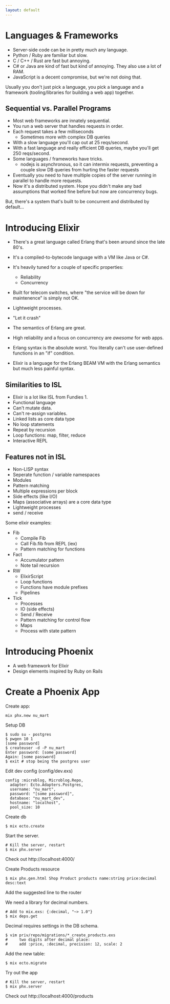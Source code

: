 ```yaml
---
layout: default
---
```


# Languages & Frameworks

 - Server-side code can be in pretty much any language.
 - Python / Ruby are familiar but slow.
 - C / C++ / Rust are fast but annoying.
 - C# or Java are kind of fast but kind of annoying. 
   They also use a lot of RAM.
 - JavaScript is a decent compromise, but we're not doing that.

Usually you don't just pick a language, you pick a language and
a framework (tooling/libraries for building a web app) together.

## Sequential vs. Parallel Programs

 - Most web frameworks are innately sequential.
 - You run a web server that handles requests in order.
 - Each request takes a few milliseconds
   - Sometimes more with complex DB queries
 - With a slow language you'll cap out at 25 reqs/second.
 - With a fast language and really efficient DB queries,
   maybe you'll get 250 reqs/second.
 - Some languages / frameworks have tricks.
   - nodejs is asynchronous, so it can intermix requests,
     preventing a couple slow DB queries from hurting the
     faster requests
 - Eventually you need to have multiple copies of the server
   running in parallel to handle more requests.
 - Now it's a distributed system. Hope you didn't make any bad
   assumptions that worked fine before but now are concurrency
   bugs.
   
But, there's a system that's built to be concurrent and distributed
by default...

# Introducing Elixir

 - There's a great language called Erlang that's been around since
   the late 80's.
 - It's a compiled-to-bytecode language with a VM like Java or C#.
 - It's heavily tuned for a couple of specific properties:
   - Reliability
   - Concurrency
 - Built for telecom switches, where "the service will be down for
   maintenence" is simply not OK.
 - Lightweight processes.
 - "Let it crash"
 - The semantics of Erlang are great.
 - High reliability and a focus on concurrency are *awesome* for web
   apps.
 - Erlang syntax is the absolute worst. You literally can't use 
   user-defined functions in an "if" condition.
   
 - Elixir is a language for the Erlang BEAM VM with the Erlang
   semantics but much less painful syntax.

## Similarities to ISL

 - Elixir is a lot like ISL from Fundies 1.
 - Functional language
 - Can't mutate data.
 - Can't re-assign variables.
 - Linked lists as core data type
 - No loop statements
 - Repeat by recursion
 - Loop functions: map, filter, reduce
 - Interactive REPL

## Features not in ISL

 - Non-LISP syntax
 - Seperate function / variable namespaces
 - Modules
 - Pattern matching
 - Multiple expressions per block
 - Side effects (like I/O)
 - Maps (associative arrays) are a core data type
 - Lightweight processes
 - send / receive 

Some elixir examples:

 - Fib
   - Compile Fib
   - Call Fib.fib from REPL (iex)
   - Pattern matching for functions
 - Fact
   - Accumulator pattern
   - Note tail recursion
 - RW
   - ElixirScript
   - Loop functions
   - Functions have module prefixes
   - Pipelines
 - Tick
   - Processes
   - IO (side effects)
   - Send / Receive
   - Pattern matching for control flow
   - Maps
   - Process with state pattern

# Introducing Phoenix

 - A web framework for Elixir
 - Design elements inspired by Ruby on Rails

# Create a Phoenix App

Create app:

```
mix phx.new nu_mart
```

Setup DB

```
$ sudo su - postgres
$ pwgen 10 1
[some password]
$ createuser -d -P nu_mart
Enter password: [some password]
Again: [some password]
$ exit # stop being the postgres user
```

Edit dev config (config/dev.exs)

```
config :microblog, Microblog.Repo,
  adapter: Ecto.Adapters.Postgres,
  username: "nu_mart",
  password: "[some password]",
  database: "nu_mart_dev",
  hostname: "localhost",
  pool_size: 10
```

Create db

```
$ mix ecto.create
```

Start the server.

```
# Kill the server, restart
$ mix phx.server
```

Check out http://localhost:4000/

Create Products resource

```
$ mix phx.gen.html Shop Product products name:string price:decimal desc:text
```

Add the suggested line to the router

We need a library for decimal numbers.

```
# Add to mix.exs: {:decimal, "~> 1.0"}
$ mix deps.get
```

Decimal requires settings in the DB schema.

```
$ vim priv/repo/migrations/*_create_products.exs
#     two digits after decimal place:
#     add :price, :decimal, precision: 12, scale: 2
```

Add the new table:

```
$ mix ecto.migrate
```

Try out the app

```
# Kill the server, restart
$ mix phx.server
```

Check out http://localhost:4000/products


<!--
## Deploy Our App

Edit the production config (config/prod.exs):

```
config :nu_mart, NuMartWeb.Endpoint,
  load_from_system_env: true,
  url: [host: "eagle.ferrus.net", port: 8000],
  server: true,
  cache_static_manifest: "priv/static/cache_manifest.json"
```

Do the deployment:

```
# Add to mix.exs: {:distillery, "~> 1.4"}
$ mix deps.get
$ mix release.init
$ MIX_ENV=prod mix release --env=prod
$ scp _build/prod/rel/nu_mart/releases/0.0.1/nu_mart.tar.gz nat@eagle.ferrus.net:~
$ ssh nat@eagle.ferrus.net
$ mkdir nu_mart
$ tar xzvf ../nu_mart.tar.gz
$ 
```
-->



